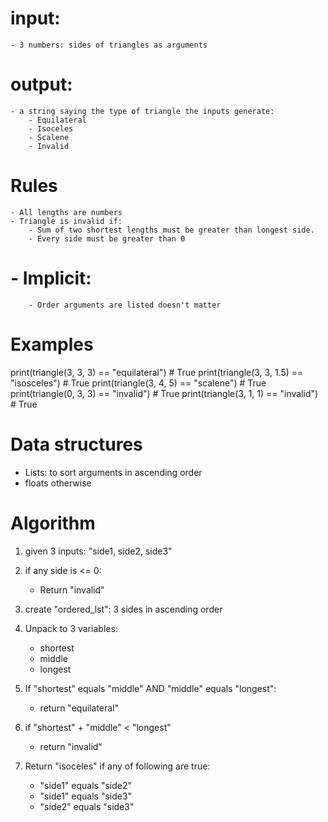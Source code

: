 # input:
    - 3 numbers: sides of triangles as arguments

# output:
    - a string saying the type of triangle the inputs generate:
        - Equilateral
        - Isoceles
        - Scalene
        - Invalid

# Rules
    - All lengths are numbers
    - Triangle is invalid if:
        - Sum of two shortest lengths must be greater than longest side.
        - Every side must be greater than 0

#   - Implicit:
        - Order arguments are listed doesn't matter

# Examples

print(triangle(3, 3, 3) == "equilateral")  # True
print(triangle(3, 3, 1.5) == "isosceles")  # True
print(triangle(3, 4, 5) == "scalene")      # True
print(triangle(0, 3, 3) == "invalid")      # True
print(triangle(3, 1, 1) == "invalid")      # True

# Data structures

- Lists: to sort arguments in ascending order
- floats otherwise

# Algorithm

1. given 3 inputs: "side1, side2, side3"
2. if any side is <= 0:
    - Return "invalid"
3. create "ordered_lst": 3 sides in ascending order
4. Unpack to 3 variables:
    - shortest
    - middle
    - longest

5. If "shortest" equals "middle" AND "middle" equals "longest":
    - return "equilateral"
6. if "shortest" + "middle" < "longest"
    - return "invalid"

7. Return "isoceles" if any of following are true:
    - "side1" equals "side2"
    - "side1" equals "side3"
    - "side2" equals "side3"





